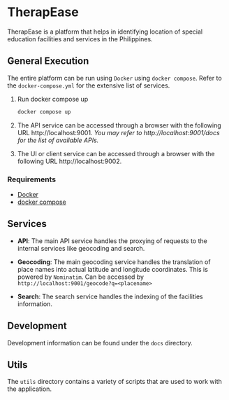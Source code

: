 # TherapEase

TherapEase is a platform that helps in identifying location of special education facilities and services in the Philippines.

## General Execution

The entire platform can be run using `Docker` using `docker compose`. Refer to the `docker-compose.yml` for the extensive list of services.

1. Run docker compose up

   ```bash
   docker compose up
   ```

2. The API service can be accessed through a browser with the following URL http://localhost:9001. _You may refer to http://localhost:9001/docs for the list of available APIs._

3. The UI or client service can be accessed through a browser with the following URL http://localhost:9002.

### Requirements

- [Docker](https://docs.docker.com/desktop/wsl/)
- [docker compose](https://docs.docker.com/compose/install/)

## Services

- **API**: The main API service handles the proxying of requests to the internal services like geocoding and search.

- **Geocoding**: The main geocoding service handles the translation of place names into actual latitude and longitude coordinates. This is powered by `Nominatim`. Can be accessed by `http://localhost:9001/geocode?q=<placename>`

- **Search**: The search service handles the indexing of the facilities information.

## Development

Development information can be found under the `docs` directory.

## Utils

The `utils` directory contains a variety of scripts that are used to work with the application.
